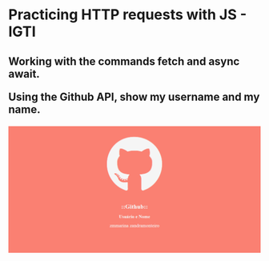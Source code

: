 <h1>Practicing HTTP requests with JS - IGTI </h1>

<h2>Working with the commands fetch and async await.

<p>Using the Github API, show my username and my name.</p>
  
 <img src="image/screen.png">

